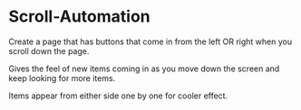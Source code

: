# Scroll-Automation

Create a page that has buttons that come in from the left OR right when you scroll down the page.

Gives the feel of new items coming in as you move down the screen and keep looking for more items.

Items appear from either side one by one for cooler effect.

